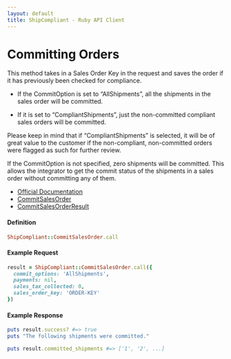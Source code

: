 ```yaml
---
layout: default
title: ShipCompliant - Ruby API Client
---
```


# Committing Orders

This method takes in a Sales Order Key in the request and saves the order if it
has previously been checked for compliance.

- If the CommitOption is set to “AllShipments”, all the shipments in the sales
  order will be committed.

- If it is set to “CompliantShipments”, just the non-committed compliant sales
  orders will be committed.

Please keep in mind that if “CompliantShipments” is selected, it will be of
great value to the customer if the non-compliant, non-committed orders were
flagged as such for further review.

If the CommitOption is not specified, zero shipments will be committed. This
allows the integrator to get the commit status of the shipments in a sales order
without committing any of them.

- [Official Documentation][official_docs]
- [CommitSalesOrder][commit_sales_order_class]
- [CommitSalesOrderResult][commit_sales_order_result_class]

<h4 class="definition-title">Definition</h4>

```ruby
ShipCompliant::CommitSalesOrder.call
```

<h4 class="definition-title">Example Request</h4>

```ruby
result = ShipCompliant::CommitSalesOrder.call({
  commit_options: 'AllShipments',
  payments: nil,
  sales_tax_collected: 0,
  sales_order_key: 'ORDER-KEY'
})
```

<h4 class="definition-title">Example Response</h4>

```ruby
puts result.success? #=> true
puts "The following shipments were committed."

puts result.committed_shipments #=> ['1', '2', ...]
```

[official_docs]: https://shipcompliant.desk.com/customer/portal/articles/1452750-api-commitsalesorder-?b_id=2759
[commit_sales_order_class]: ../rdoc/classes/ShipCompliant/CommitSalesOrder.html
[commit_sales_order_result_class]: ../rdoc/classes/ShipCompliant/CommitSalesOrderResult.html
